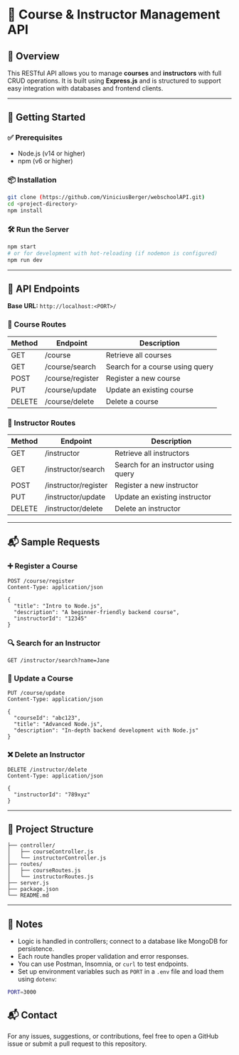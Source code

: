 # 📘 Course & Instructor Management API

## 📌 Overview

This RESTful API allows you to manage **courses** and **instructors** with full CRUD operations. It is built using **Express.js** and is structured to support easy integration with databases and frontend clients.

---

## 🚀 Getting Started

### ✅ Prerequisites

- Node.js (v14 or higher)
- npm (v6 or higher)

### 📦 Installation

```bash
git clone (https://github.com/ViniciusBerger/webschoolAPI.git)
cd <project-directory>
npm install
```

### 🛠️ Run the Server

```bash
npm start
# or for development with hot-reloading (if nodemon is configured)
npm run dev
```

---

## 📡 API Endpoints

**Base URL:** `http://localhost:<PORT>/`

### 🔹 Course Routes

| Method | Endpoint           | Description                     |
|--------|--------------------|---------------------------------|
| GET    | /course            | Retrieve all courses            |
| GET    | /course/search     | Search for a course using query |
| POST   | /course/register   | Register a new course           |
| PUT    | /course/update     | Update an existing course       |
| DELETE | /course/delete     | Delete a course                 |

### 🔹 Instructor Routes

| Method | Endpoint              | Description                          |
|--------|-----------------------|--------------------------------------|
| GET    | /instructor           | Retrieve all instructors             |
| GET    | /instructor/search    | Search for an instructor using query |
| POST   | /instructor/register  | Register a new instructor            |
| PUT    | /instructor/update    | Update an existing instructor        |
| DELETE | /instructor/delete    | Delete an instructor                 |

---

## 📬 Sample Requests

### ➕ Register a Course

```http
POST /course/register
Content-Type: application/json

{
  "title": "Intro to Node.js",
  "description": "A beginner-friendly backend course",
  "instructorId": "12345"
}
```

### 🔍 Search for an Instructor

```http
GET /instructor/search?name=Jane
```

### 📝 Update a Course

```http
PUT /course/update
Content-Type: application/json

{
  "courseId": "abc123",
  "title": "Advanced Node.js",
  "description": "In-depth backend development with Node.js"
}
```

### ❌ Delete an Instructor

```http
DELETE /instructor/delete
Content-Type: application/json

{
  "instructorId": "789xyz"
}
```

---

## 🧱 Project Structure

```
├── controller/
│   ├── courseController.js
│   └── instructorController.js
├── routes/
│   ├── courseRoutes.js
│   └── instructorRoutes.js
├── server.js
├── package.json
└── README.md
```

---

## 📝 Notes

- Logic is handled in controllers; connect to a database like MongoDB for persistence.
- Each route handles proper validation and error responses.
- You can use Postman, Insomnia, or `curl` to test endpoints.
- Set up environment variables such as `PORT` in a `.env` file and load them using `dotenv`:

```bash
PORT=3000
```

## 📬 Contact

For any issues, suggestions, or contributions, feel free to open a GitHub issue or submit a pull request to this repository.
